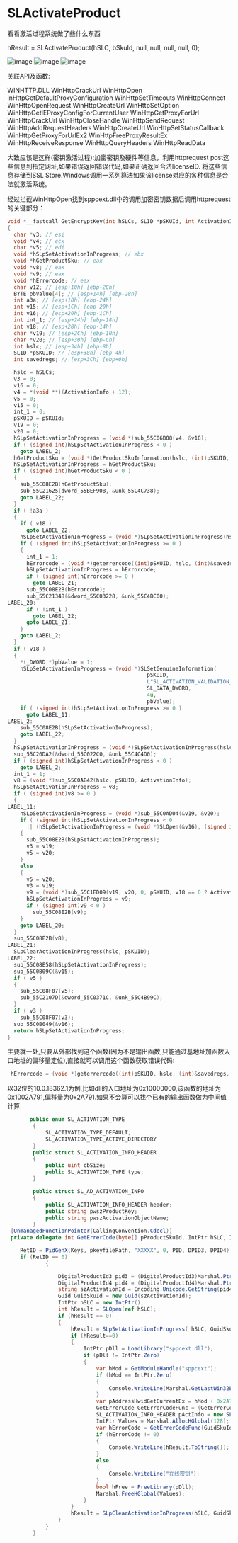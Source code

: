 # SLActivateProduct

看看激活过程系统做了些什么东西

hResult = SLActivateProduct(hSLC, bSkuId, null, null, null, null, 0);

![image](https://github.com/laomms/SLActivateProduct/blob/master/00.png)
![image](https://github.com/laomms/SLActivateProduct/blob/master/33.png)
![image](https://github.com/laomms/SLActivateProduct/blob/master/44.png)

关联API及函数:


WINHTTP.DLL    WinHttpCrackUrl   WinHttpOpen inHttpGetDefaultProxyConfiguration WinHttpSetTimeouts  WinHttpConnect WinHttpOpenRequest  WinHttpCreateUrl  WinHttpSetOption  WinHttpGetIEProxyConfigForCurrentUser
               WinHttpGetProxyForUrl  WinHttpCrackUrl  WinHttpCloseHandle  WinHttpSendRequest  WinHttpAddRequestHeaders   WinHttpCreateUrl   WinHttpSetStatusCallback  WinHttpGetProxyForUrlEx2  WinHttpFreeProxyResultEx
               WinHttpReceiveResponse  WinHttpQueryHeaders  WinHttpReadData  



大致应该是这样(密钥激活过程):加密密钥及硬件等信息，利用httprequest post这些信息到指定网址,如果错误返回错误代码,如果正确返回合法licenseID. 将这些信息存储到SSL Store.Windows调用一系列算法如果该license对应的各种信息是合法就激活系统。

经过拦截WinHttpOpen找到sppcext.dll中的调用加密密钥数据后调用httprequest的关键部分：

```c
void *__fastcall GetEncryptKey(int hSLCs, SLID *pSKUId, int ActivationInfo)
{
  char *v3; // esi
  void *v4; // ecx
  char *v5; // edi
  void *hSLpSetActivationInProgress; // ebx
  void *hGetProductSku; // eax
  void *v8; // eax
  void *v9; // eax
  void *hErrorcode; // eax
  char v12; // [esp+10h] [ebp-2Ch]
  BYTE pbValue[4]; // [esp+14h] [ebp-28h]
  int a3a; // [esp+18h] [ebp-24h]
  int v15; // [esp+1Ch] [ebp-20h]
  int v16; // [esp+20h] [ebp-1Ch]
  int int_1; // [esp+24h] [ebp-18h]
  int v18; // [esp+28h] [ebp-14h]
  char *v19; // [esp+2Ch] [ebp-10h]
  char *v20; // [esp+30h] [ebp-Ch]
  int hslc; // [esp+34h] [ebp-8h]
  SLID *pSKUID; // [esp+38h] [ebp-4h]
  int savedregs; // [esp+3Ch] [ebp+0h]

  hslc = hSLCs;
  v3 = 0;
  v16 = 0;
  v4 = *(void **)(ActivationInfo + 12);
  v5 = 0;
  v15 = 0;
  int_1 = 0;
  pSKUID = pSKUId;
  v19 = 0;
  v20 = 0;
  hSLpSetActivationInProgress = (void *)sub_55C06B08(v4, &v18);
  if ( (signed int)hSLpSetActivationInProgress < 0 )
    goto LABEL_2;
  hGetProductSku = (void *)GetProductSkuInformation(hslc, (int)pSKUID, &a3a);
  hSLpSetActivationInProgress = hGetProductSku;
  if ( (signed int)hGetProductSku < 0 )
  {
    sub_55C08E2B(hGetProductSku);
    sub_55C21625(dword_55BEF908, &unk_55C4C738);
    goto LABEL_22;
  }
  if ( !a3a )
  {
    if ( v18 )
      goto LABEL_22;
    hSLpSetActivationInProgress = (void *)SLpSetActivationInProgress(hslc, pSKUID);
    if ( (signed int)hSLpSetActivationInProgress >= 0 )
    {
      int_1 = 1;
      hErrorcode = (void *)geterrercode((int)pSKUID, hslc, (int)&savedregs, 0, 0, ActivationInfo);
      hSLpSetActivationInProgress = hErrorcode;
      if ( (signed int)hErrorcode >= 0 )
        goto LABEL_21;
      sub_55C08E2B(hErrorcode);
      sub_55C21348(&dword_55C03228, &unk_55C4BC00);
LABEL_20:
      if ( !int_1 )
        goto LABEL_22;
      goto LABEL_21;
    }
    goto LABEL_2;
  }
  if ( v18 )
  {
    *(_DWORD *)pbValue = 1;
    hSLpSetActivationInProgress = (void *)SLSetGenuineInformation(
                                            pSKUID,
                                            L"SL_ACTIVATION_VALIDATION_IN_PROGRESS",
                                            SL_DATA_DWORD,
                                            4u,
                                            pbValue);
    if ( (signed int)hSLpSetActivationInProgress >= 0 )
      goto LABEL_11;
LABEL_2:
    sub_55C08E2B(hSLpSetActivationInProgress);
    goto LABEL_22;
  }
  hSLpSetActivationInProgress = (void *)SLpSetActivationInProgress(hslc, pSKUID);
  sub_55C20DA2(&dword_55C022C0, &unk_55C4C4D0);
  if ( (signed int)hSLpSetActivationInProgress < 0 )
    goto LABEL_2;
  int_1 = 1;
  v8 = (void *)sub_55C0AB42(hslc, pSKUID, ActivationInfo);
  hSLpSetActivationInProgress = v8;
  if ( (signed int)v8 >= 0 )
  {
LABEL_11:
    hSLpSetActivationInProgress = (void *)sub_55C0AD04(&v19, &v20);
    if ( (signed int)hSLpSetActivationInProgress < 0
      || (hSLpSetActivationInProgress = (void *)SLOpen(&v16), (signed int)hSLpSetActivationInProgress < 0) )
    {
      sub_55C08E2B(hSLpSetActivationInProgress);
      v3 = v19;
      v5 = v20;
    }
    else
    {
      v5 = v20;
      v3 = v19;
      v9 = (void *)sub_55C1ED09(v19, v20, 0, pSKUID, v18 == 0 ? ActivationInfo : 0, 1, &v15, &v12);
      hSLpSetActivationInProgress = v9;
      if ( (signed int)v9 < 0 )
        sub_55C08E2B(v9);
    }
    goto LABEL_20;
  }
  sub_55C08E2B(v8);
LABEL_21:
  SLpClearActivationInProgress(hslc, pSKUID);
LABEL_22:
  sub_55C08E58(hSLpSetActivationInProgress);
  sub_55C0B09C(&v15);
  if ( v5 )
  {
    sub_55C08F07(v5);
    sub_55C2107D(&dword_55C0371C, &unk_55C4B99C);
  }
  if ( v3 )
    sub_55C08F07(v3);
  sub_55C0B049(&v16);
  return hSLpSetActivationInProgress;
}
```
主要就一处,只要从外部找到这个函数(因为不是输出函数,只能通过基地址加函数入口地址的偏移量定位),直接就可以调用这个函数获取错误代码:
```c
 hErrorcode = (void *)geterrercode((int)pSKUID, hslc, (int)&savedregs, 0, 0, ActivationInfo);
 ```
以32位的10.0.18362.1为例,比如dll的入口地址为0x10000000,该函数的地址为0x1002A791‬,偏移量为0x2A791.如果不会算可以找个已有的输出函数做为中间值计算.
```c#
       public enum SL_ACTIVATION_TYPE
        {
            SL_ACTIVATION_TYPE_DEFAULT,
            SL_ACTIVATION_TYPE_ACTIVE_DIRECTORY
        }
        public struct SL_ACTIVATION_INFO_HEADER
        {
            public uint cbSize;
            public SL_ACTIVATION_TYPE type;
        }

        public struct SL_AD_ACTIVATION_INFO
        {
            public SL_ACTIVATION_INFO_HEADER header;
            public string pwszProductKey;
            public string pwszActivationObjectName;
        }
 [UnmanagedFunctionPointer(CallingConvention.Cdecl)]
 private delegate int GetErrerCode(byte[] pProductSkuId, IntPtr hSLC, IntPtr unknown, int unk1, int unk2, SL_ACTIVATION_INFO_HEADER pActivationInfo);

    RetID = PidGenX(Keys, pkeyfilePath, "XXXXX", 0, PID, DPID3, DPID4);
    if (RetID == 0)
            {

                DigitalProductId3 pid3 = (DigitalProductId3)Marshal.PtrToStructure(DPID3, typeof(DigitalProductId3));
                DigitalProductId4 pid4 = (DigitalProductId4)Marshal.PtrToStructure(DPID4, typeof(DigitalProductId4));
                string szActivationId = Encoding.Unicode.GetString(pid4.szActivationId).Replace("\0", "");
                Guid GuidSkuId = new Guid(szActivationId);
                IntPtr hSLC = new IntPtr();
                int hResult = SLOpen(ref hSLC);
                if (hResult == 0)
                {
                    hResult = SLpSetActivationInProgress( hSLC, GuidSkuId.ToByteArray());
                    if (hResult==0)
                    {
                        IntPtr pDll = LoadLibrary("sppcext.dll");
                        if (pDll != IntPtr.Zero)
                        {
                            var hMod = GetModuleHandle("sppcext");
                            if (hMod == IntPtr.Zero)
                            {
                                Console.WriteLine(Marshal.GetLastWin32Error());
                            }
                            var pAddressHwidGetCurrentEx = hMod + 0x2A791;
                            GetErrerCode GetErrerCodeFunc = (GetErrerCode)Marshal.GetDelegateForFunctionPointer(pAddressHwidGetCurrentEx, typeof(GetErrerCode));
                            SL_ACTIVATION_INFO_HEADER pActInfo = new SL_ACTIVATION_INFO_HEADER();
                            IntPtr Values = Marshal.AllocHGlobal(128);
                            var hErrorCode = GetErrerCodeFunc(GuidSkuId.ToByteArray(), hSLC, Values, 0, 0, pActInfo);
                            if (hErrorCode != 0)
                            {
                                Console.WriteLine(hResult.ToString());
                            }
                            else
                            {
                                Console.WriteLine("在线密钥");
                            }
                            bool hFree = FreeLibrary(pDll);
                            Marshal.FreeHGlobal(Values);
                        }
                    }              
                    hResult = SLpClearActivationInProgress(hSLC, GuidSkuId.ToByteArray());                   
                }
            }
        }

```     

